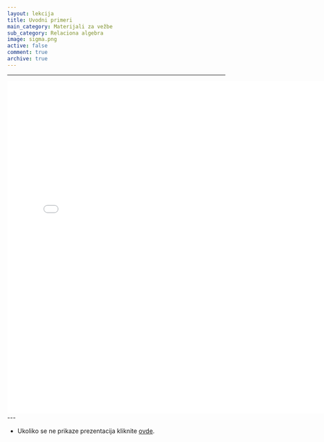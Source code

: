 ```yaml
---
layout: lekcija
title: Uvodni primeri
main_category: Materijali za vežbe
sub_category: Relaciona algebra
image: sigma.png
active: false
comment: true
archive: true
---
```

---
<embed src="/assets/bp1/bp1_vezbe2_prvi_deo.pdf" width="768" height="768">
---

* Ukoliko se ne prikaze prezentacija kliknite [ovde](/assets/bp1/bp1_vezbe2_prvi_deo.pdf).
